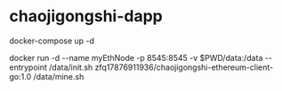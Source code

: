 # chaojigongshi-dapp
docker-compose up -d

docker run -d --name myEthNode -p 8545:8545 -v $PWD/data:/data --entrypoint /data/init.sh zfq17876911936/chaojigongshi-ethereum-client-go:1.0 /data/mine.sh
